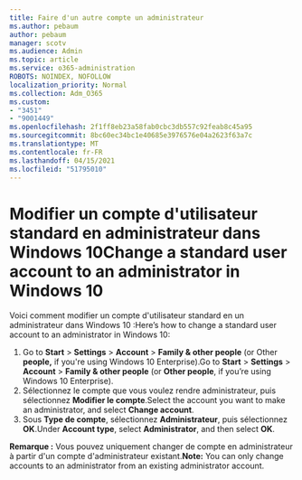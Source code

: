 ```yaml
---
title: Faire d'un autre compte un administrateur
ms.author: pebaum
author: pebaum
manager: scotv
ms.audience: Admin
ms.topic: article
ms.service: o365-administration
ROBOTS: NOINDEX, NOFOLLOW
localization_priority: Normal
ms.collection: Adm_O365
ms.custom:
- "3451"
- "9001449"
ms.openlocfilehash: 2f1ff8eb23a58fab0cbc3db557c92feab8c45a95
ms.sourcegitcommit: 8bc60ec34bc1e40685e3976576e04a2623f63a7c
ms.translationtype: MT
ms.contentlocale: fr-FR
ms.lasthandoff: 04/15/2021
ms.locfileid: "51795010"
---
```

# <a name="change-a-standard-user-account-to-an-administrator-in-windows-10"></a><span data-ttu-id="6654e-102">Modifier un compte d'utilisateur standard en administrateur dans Windows 10</span><span class="sxs-lookup"><span data-stu-id="6654e-102">Change a standard user account to an administrator in Windows 10</span></span>

<span data-ttu-id="6654e-103">Voici comment modifier un compte d'utilisateur standard en un administrateur dans Windows 10 :</span><span class="sxs-lookup"><span data-stu-id="6654e-103">Here’s how to change a standard user account to an administrator in Windows 10:</span></span>

1. <span data-ttu-id="6654e-104">Go to **Start**  >  **Settings**  >  **Account**  >  **Family & other people** (or Other **people,** if you're using Windows 10 Enterprise).</span><span class="sxs-lookup"><span data-stu-id="6654e-104">Go to **Start** > **Settings** > **Account** > **Family & other people** (or **Other people**, if you’re using Windows 10 Enterprise).</span></span>
2. <span data-ttu-id="6654e-105">Sélectionnez le compte que vous voulez rendre administrateur, puis sélectionnez **Modifier le compte**.</span><span class="sxs-lookup"><span data-stu-id="6654e-105">Select the account you want to make an administrator, and select **Change account**.</span></span>
3. <span data-ttu-id="6654e-106">Sous **Type de compte**, sélectionnez **Administrateur**, puis sélectionnez **OK**.</span><span class="sxs-lookup"><span data-stu-id="6654e-106">Under **Account type**, select **Administrator**, and then select **OK**.</span></span>

<span data-ttu-id="6654e-107">**Remarque :** Vous pouvez uniquement changer de compte en administrateur à partir d'un compte d'administrateur existant.</span><span class="sxs-lookup"><span data-stu-id="6654e-107">**Note:** You can only change accounts to an administrator from an existing administrator account.</span></span>